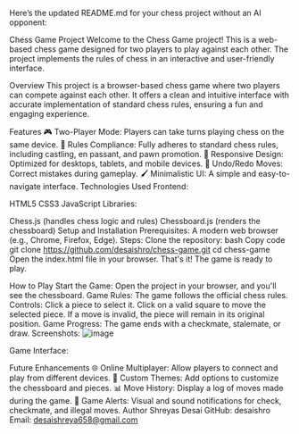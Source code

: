 
Here’s the updated README.md for your chess project without an AI opponent:

Chess Game Project
Welcome to the Chess Game project! This is a web-based chess game designed for two players to play against each other. The project implements the rules of chess in an interactive and user-friendly interface.

Overview
This project is a browser-based chess game where two players can compete against each other. It offers a clean and intuitive interface with accurate implementation of standard chess rules, ensuring a fun and engaging experience.

Features
🎮 Two-Player Mode: Players can take turns playing chess on the same device.
📜 Rules Compliance: Fully adheres to standard chess rules, including castling, en passant, and pawn promotion.
📱 Responsive Design: Optimized for desktops, tablets, and mobile devices.
🔄 Undo/Redo Moves: Correct mistakes during gameplay.
🖌️ Minimalistic UI: A simple and easy-to-navigate interface.
Technologies Used
Frontend:

HTML5
CSS3
JavaScript
Libraries:

Chess.js (handles chess logic and rules)
Chessboard.js (renders the chessboard)
Setup and Installation
Prerequisites:
A modern web browser (e.g., Chrome, Firefox, Edge).
Steps:
Clone the repository:
bash
Copy code
git clone https://github.com/desaishro/chess-game.git
cd chess-game
Open the index.html file in your browser.
That's it! The game is ready to play.

How to Play
Start the Game: Open the project in your browser, and you'll see the chessboard.
Game Rules: The game follows the official chess rules.
Controls:
Click a piece to select it.
Click on a valid square to move the selected piece.
If a move is invalid, the piece will remain in its original position.
Game Progress:
The game ends with a checkmate, stalemate, or draw.
Screenshots:
![image](https://github.com/user-attachments/assets/f5fd039b-f3e8-4699-bea3-9b324e18e76b)

Game Interface:

Future Enhancements
🌐 Online Multiplayer: Allow players to connect and play from different devices.
🎨 Custom Themes: Add options to customize the chessboard and pieces.
📊 Move History: Display a log of moves made during the game.
🔔 Game Alerts: Visual and sound notifications for check, checkmate, and illegal moves.
Author
Shreyas Desai
GitHub: desaishro
Email: desaishreya658@gmail.com
